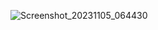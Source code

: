 ![Screenshot_20231105_064430](https://github.com/Skaditya007/Flutter_RESTAPI_Firebase/assets/95046114/90302f4a-7610-4e63-a101-6c60ba0e33ac)

